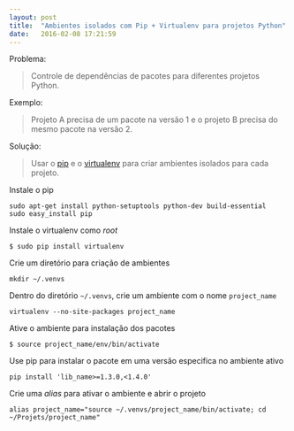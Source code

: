 ```yaml
---
layout: post
title:  "Ambientes isolados com Pip + Virtualenv para projetos Python"
date:   2016-02-08 17:21:59
---
```


Problema:
> Controle de dependências de pacotes para diferentes projetos Python.

Exemplo:
> Projeto A precisa de um pacote na versão 1 e o projeto B precisa do mesmo pacote na versão 2.

Solução:
> Usar o [pip][pip_path] e o [virtualenv][virtualenv_path] para criar ambientes isolados para cada projeto.

Instale o pip

```
sudo apt-get install python-setuptools python-dev build-essential
sudo easy_install pip
```

Instale o virtualenv como *root*

```
$ sudo pip install virtualenv
```

Crie um diretório para criação de ambientes

```
mkdir ~/.venvs
```

Dentro do diretório `~/.venvs`, crie um ambiente com o nome `project_name`

```
virtualenv --no-site-packages project_name
```

Ative o ambiente para instalação dos pacotes

```
$ source project_name/env/bin/activate
```

Use pip para instalar o pacote em uma versão especifica no ambiente ativo

```
pip install 'lib_name>=1.3.0,<1.4.0'
```

Crie uma *alias* para ativar o ambiente e abrir o projeto

```
alias project_name="source ~/.venvs/project_name/bin/activate; cd ~/Projets/project_name"
```

[virtualenv_path]: https://virtualenv.readthedocs.org/en/latest/
[pip_path]: https://pip.pypa.io/en/latest/installing/
